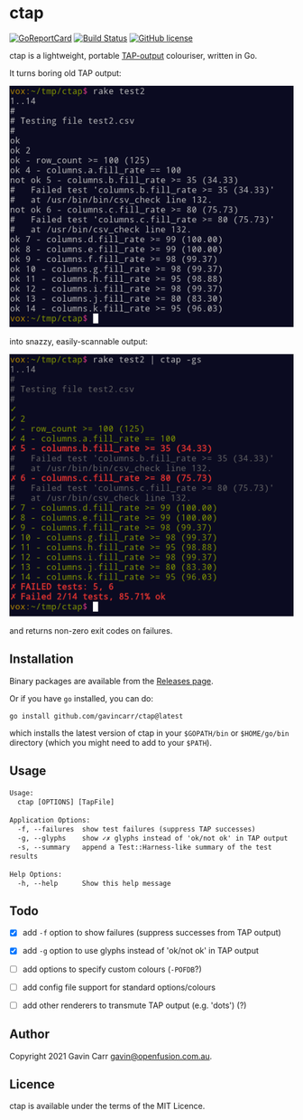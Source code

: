 
ctap
====

[![GoReportCard](https://goreportcard.com/badge/github.com/gavincarr/ctap)](https://goreportcard.com/report/github.com/gavincarr/ctap)
[![Build Status](https://github.com/gavincarr/ctap/actions/workflows/test.yml/badge.svg)](https://github.com/gavincarr/ctap/actions?query=workflow%3Atest)
[![GitHub license](https://badgen.net/github/license/gavincarr/ctap)](https://github.com/gavincarr/ctap/blob/master/LICENSE)

ctap is a lightweight, portable [TAP-output](http://testanything.org/)
colouriser, written in Go.

It turns boring old TAP output:

![Boring TAP output](/screenshots/test2.png?raw=true)

into snazzy, easily-scannable output:

![Snazzy, scannable TAP output](/screenshots/test2gs.png?raw=true)

and returns non-zero exit codes on failures.


Installation
------------

Binary packages are available from the
[Releases page](https://github.com/gavincarr/ctap/releases/latest/).

Or if you have `go` installed, you can do:

    go install github.com/gavincarr/ctap@latest

which installs the latest version of ctap in your `$GOPATH/bin`
or `$HOME/go/bin` directory (which you might need to add to your
`$PATH`).


Usage
-----

    Usage:
      ctap [OPTIONS] [TapFile]

    Application Options:
      -f, --failures  show test failures (suppress TAP successes)
      -g, --glyphs    show ✓✗ glyphs instead of 'ok/not ok' in TAP output
      -s, --summary   append a Test::Harness-like summary of the test results

    Help Options:
      -h, --help      Show this help message


Todo
----

- [x] add `-f` option to show failures (suppress successes from TAP output)
- [x] add `-g` option to use glyphs instead of 'ok/not ok' in TAP output
- [ ] add options to specify custom colours (`-POFDB`?)
- [ ] add config file support for standard options/colours
- [ ] add other renderers to transmute TAP output (e.g. 'dots') (?)


Author
------

Copyright 2021 Gavin Carr <gavin@openfusion.com.au>.


Licence
--------

ctap is available under the terms of the MIT Licence.

